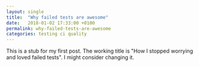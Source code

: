 ```yaml
---
layout: single
title:  "Why failed tests are awesome"
date:   2018-01-02 17:33:00 +0100
permalink: why-failed-tests-are-awesome
categories: testing ci quality
---
```


This is a stub for my first post. The working title is "How I stopped worrying and loved failed tests". I might consider changing it.
